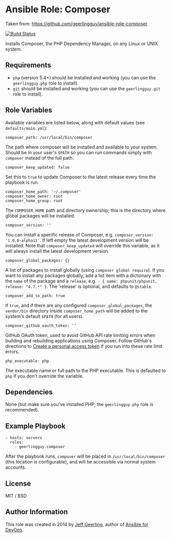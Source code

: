 # Ansible Role: Composer

Taken from: https://github.com/geerlingguy/ansible-role-composer

[![Build Status](https://travis-ci.org/geerlingguy/ansible-role-composer.svg?branch=master)](https://travis-ci.org/geerlingguy/ansible-role-composer)

Installs Composer, the PHP Dependency Manager, on any Linux or UNIX system.

## Requirements

  - `php` (version 5.4+) should be installed and working (you can use the `geerlingguy.php` role to install).
  - `git` should be installed and working (you can use the `geerlingguy.git` role to install).

## Role Variables

Available variables are listed below, along with default values (see `defaults/main.yml`):

    composer_path: /usr/local/bin/composer

The path where composer will be installed and available to your system. Should be in your user's `$PATH` so you can run commands simply with `composer` instead of the full path.

    composer_keep_updated: false

Set this to `true` to update Composer to the latest release every time the playbook is run.

    composer_home_path: '~/.composer'
    composer_home_owner: root
    composer_home_group: root

The `COMPOSER_HOME` path and directory ownership; this is the directory where global packages will be installed.

    composer_version: ''

You can install a specific release of Composer, e.g. `composer_version: '1.0.0-alpha11'`. If left empty the latest development version will be installed. Note that `composer_keep_updated` will override this variable, as it will always install the latest development version.

    composer_global_packages: {}

A list of packages to install globally (using `composer global require`). If you want to install any packages globally, add a list item with a dictionary with the `name` of the package and a `release`, e.g. `- { name: phpunit/phpunit, release: "4.7.*" }`. The 'release' is optional, and defaults to `@stable`.

    composer_add_to_path: true

If `true`, and if there are any configured `composer_global_packages`, the `vendor/bin` directory inside `composer_home_path` will be added to the system's default `$PATH` (for all users).

    composer_github_oauth_token: ''

GitHub OAuth token, used to avoid GitHub API rate limiting errors when building and rebuilding applications using Composer. Follow GitHub's directions to [Create a personal access token](https://help.github.com/articles/creating-an-access-token-for-command-line-use/) if you run into these rate limit errors.

    php_executable: php

The executable name or full path to the PHP executable. This is defaulted to `php` if you don't override the variable.

## Dependencies

None (but make sure you've installed PHP; the `geerlingguy.php` role is recommended).

## Example Playbook

    - hosts: servers
      roles:
        - geerlingguy.composer

After the playbook runs, `composer` will be placed in `/usr/local/bin/composer` (this location is configurable), and will be accessible via normal system accounts.

## License

MIT / BSD

## Author Information

This role was created in 2014 by [Jeff Geerling](https://www.jeffgeerling.com/), author of [Ansible for DevOps](https://www.ansiblefordevops.com/).
